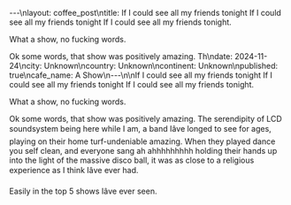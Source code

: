 ---\nlayout: coffee_post\ntitle: If I could see all my friends tonight
If I could see all my friends tonight 
If I could see all my friends tonight.

What a show, no fucking words.

Ok some words, that show was positively amazing. Th\ndate: 2024-11-24\ncity: Unknown\ncountry: Unknown\ncontinent: Unknown\npublished: true\ncafe_name: A Show\n---\n\nIf I could see all my friends tonight
If I could see all my friends tonight 
If I could see all my friends tonight.

What a show, no fucking words.

Ok some words, that show was positively amazing. The serendipity of LCD soundsystem
being here while I am, a band Iâve longed to see for ages, playing on their home turf-undeniable amazing. When they played dance you self clean, and everyone sang ah ahhhhhhhhh holding their hands up into the light of the massive disco ball, it was as close to a religious experience as I think Iâve ever had. 

Easily in the top 5 shows Iâve ever seen.
